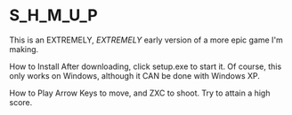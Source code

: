 # S_H_M_U_P
This is an EXTREMELY, *EXTREMELY* early version of a more epic game I'm making.

  How to Install
After downloading, click setup.exe to start it.
Of course, this only works on Windows, although it CAN be done with Windows XP.

  How to Play
Arrow Keys to move, and ZXC to shoot. Try to attain a high score.
